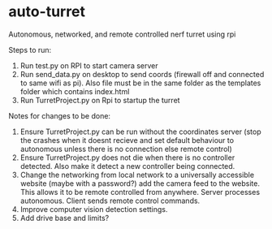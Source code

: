 # auto-turret
Autonomous, networked, and remote controlled nerf turret using rpi

Steps to run:

1. Run test.py on RPI to start camera server
2. Run send_data.py on desktop to send coords (firewall off and connected to same wifi as pi). Also file must be in the same folder as the templates folder which contains index.html
3. Run TurretProject.py on Rpi to startup the turret

Notes for changes to be done:
1. Ensure TurretProject.py can be run without the coordinates server (stop the crashes when it doesnt recieve and set default behaviour to autonomous unless there is no connection else remote control)
2. Ensure TurretProject.py does not die when there is no controller detected. Also make it detect a new controller being connected.
3. Change the networking from local network to a universally accessible website (maybe with a password?) add the camera feed to the website. This allows it to be remote controlled from anywhere. Server processes autonomous. Client sends remote control commands.
4. Improve computer vision detection settings.
5. Add drive base and limits?
